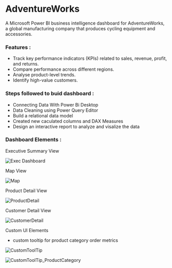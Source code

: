 <h1>AdventureWorks</h1> 

A Microsoft Power BI business intelligence dashboard for AdventureWorks, a  global manufacturing company that produces cycling equipment and accessories.

<b><h3>Features : </h3> </b>
- Track key performance indicators (KPIs) related to sales, revenue, profit, and returns.
- Compare performance across different regions.
- Analyse product-level trends.
- Identify high-value customers.

<b><h3>Steps followed to buid dashboard : </h3></b>
- Connecting Data With Power Bi Desktop
- Data Cleaning using Power Query Editor
- Build a relational data model
- Created new caculated columns and DAX Measures
- Design an interactive report to analyze and visalize the data

<b><h3>Dashboard Elements : </h3></b>

Executive Summary View

![Exec Dashboard](https://github.com/user-attachments/assets/90570ef7-f748-4d86-80fc-c15abd84ef4e)

Map View

![Map](https://github.com/user-attachments/assets/e599a1c8-612f-4562-8c5b-c8ae590e118b)

Product Detail View

![ProductDetail](https://github.com/user-attachments/assets/0e234415-9470-4bb2-bb3e-6609281e9a5a)

Customer Detail View

![CustomerDetail](https://github.com/user-attachments/assets/d5273865-951b-46f5-aa68-7cfdcf5999ab)

Custom UI Elements
- custom tooltip for product category order metrics

![CustomToolTip](https://github.com/user-attachments/assets/4f0cb358-1c7d-44e0-9af8-8864b59421ad)

![CustomToolTip_ProductCategory](https://github.com/user-attachments/assets/1b6599fd-248b-4fee-ab81-a43715a9f72f)



